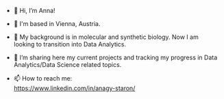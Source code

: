 - 👋 Hi, I’m Anna! 
- :house_with_garden: I'm based in Vienna, Austria.
- :microbe: My background is in molecular and synthetic biology. Now I am looking to transition into Data Analytics.
- 👀 I’m sharing here my current projects and tracking my progress in Data Analytics/Data Science related topics.

- 📫 How to reach me:\
https://www.linkedin.com/in/anagy-staron/

